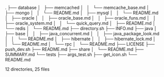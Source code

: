 .
├── database
│   ├── memcached
│   │   └── memcache_base.md
│   ├── mongo
│   │   └── README.md
│   ├── mysql
│   │   └── README.md
│   ├── oracle
│   │   ├── oracle_base.md
│   │   ├── oracle_funs.md
│   │   ├── oracle_system.md
│   │   └── quick_query.md
│   ├── README.md
│   └── redis
│       └── README.md
├── directory.sh
├── INFO.md
├── java
│   ├── base
│   │   ├── java_concurrent.md
│   │   ├── java_package_look.md
│   │   └── README.md
│   ├── hibernate
│   │   ├── hibernate_lock.md
│   │   └── README.md
│   └── rpc
│       └── README.md
├── LICENSE
├── push_dev.sh
├── README.md
├── share
│   └── README.md
├── SUMMARY.md
└── tests
    ├── args_test.sh
    ├── get_icon.sh
    └── README.md

12 directories, 25 files
